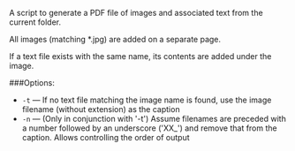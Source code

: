 A script to generate a PDF file of images and associated text from the current folder.

All images (matching *.jpg) are added on a separate page.

If a text file exists with the same name, its contents are added under the image.

###Options:

 - `-t` — If no text file matching the image name is found, use the image filename (without extension) as the caption
 - `-n` — (Only in conjunction with '-t') Assume filenames are preceded with a number followed by an underscore ('XX_') and remove that from the caption. Allows controlling the order of output
